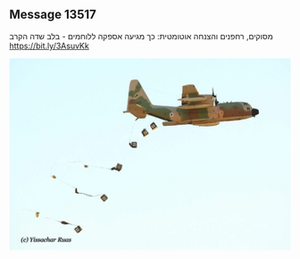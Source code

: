 ## Message 13517

מסוקים, רחפנים והצנחה אוטומטית:
כך מגיעה אספקה ללוחמים - בלב שדה הקרב
https://bit.ly/3AsuvKk

![Photo](13517/13517_photo.jpg)
